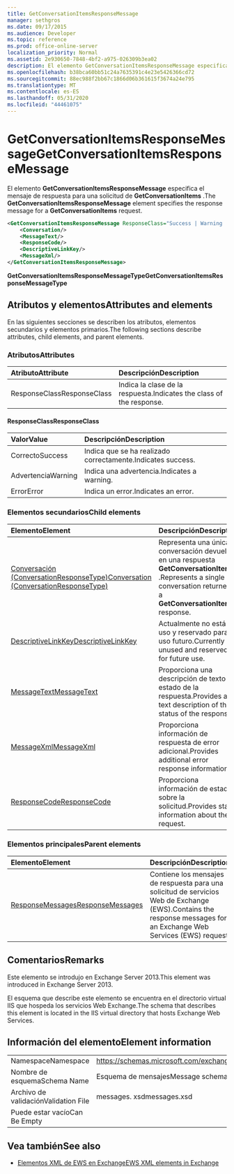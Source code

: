```yaml
---
title: GetConversationItemsResponseMessage
manager: sethgros
ms.date: 09/17/2015
ms.audience: Developer
ms.topic: reference
ms.prod: office-online-server
localization_priority: Normal
ms.assetid: 2e930650-7848-4bf2-a975-026309b3ea02
description: El elemento GetConversationItemsResponseMessage especifica el mensaje de respuesta para una solicitud de GetConversationItems.
ms.openlocfilehash: b38bca60bb51c24a7635391c4e23e5426366cd72
ms.sourcegitcommit: 88ec988f2bb67c1866d06b361615f3674a24e795
ms.translationtype: MT
ms.contentlocale: es-ES
ms.lasthandoff: 05/31/2020
ms.locfileid: "44461075"
---
```

# <a name="getconversationitemsresponsemessage"></a><span data-ttu-id="81837-103">GetConversationItemsResponseMessage</span><span class="sxs-lookup"><span data-stu-id="81837-103">GetConversationItemsResponseMessage</span></span>

<span data-ttu-id="81837-104">El elemento **GetConversationItemsResponseMessage** especifica el mensaje de respuesta para una solicitud de **GetConversationItems** .</span><span class="sxs-lookup"><span data-stu-id="81837-104">The **GetConversationItemsResponseMessage** element specifies the response message for a **GetConversationItems** request.</span></span> 
  
```XML
<GetConversationItemsResponseMessage ResponseClass="Success | Warning | Error">
    <Conversation/>
    <MessageText/>
    <ResponseCode/>
    <DescriptiveLinkKey/>
    <MessageXml/>
</GetConversationItemsResponseMessage>
```

 <span data-ttu-id="81837-105">**GetConversationItemsResponseMessageType**</span><span class="sxs-lookup"><span data-stu-id="81837-105">**GetConversationItemsResponseMessageType**</span></span>
## <a name="attributes-and-elements"></a><span data-ttu-id="81837-106">Atributos y elementos</span><span class="sxs-lookup"><span data-stu-id="81837-106">Attributes and elements</span></span>

<span data-ttu-id="81837-107">En las siguientes secciones se describen los atributos, elementos secundarios y elementos primarios.</span><span class="sxs-lookup"><span data-stu-id="81837-107">The following sections describe attributes, child elements, and parent elements.</span></span>
  
### <a name="attributes"></a><span data-ttu-id="81837-108">Atributos</span><span class="sxs-lookup"><span data-stu-id="81837-108">Attributes</span></span>

|<span data-ttu-id="81837-109">**Atributo**</span><span class="sxs-lookup"><span data-stu-id="81837-109">**Attribute**</span></span>|<span data-ttu-id="81837-110">**Descripción**</span><span class="sxs-lookup"><span data-stu-id="81837-110">**Description**</span></span>|
|:-----|:-----|
|<span data-ttu-id="81837-111">ResponseClass</span><span class="sxs-lookup"><span data-stu-id="81837-111">ResponseClass</span></span>  <br/> |<span data-ttu-id="81837-112">Indica la clase de la respuesta.</span><span class="sxs-lookup"><span data-stu-id="81837-112">Indicates the class of the response.</span></span>  <br/> |
   
#### <a name="responseclass"></a><span data-ttu-id="81837-113">ResponseClass</span><span class="sxs-lookup"><span data-stu-id="81837-113">ResponseClass</span></span>

|<span data-ttu-id="81837-114">**Valor**</span><span class="sxs-lookup"><span data-stu-id="81837-114">**Value**</span></span>|<span data-ttu-id="81837-115">**Descripción**</span><span class="sxs-lookup"><span data-stu-id="81837-115">**Description**</span></span>|
|:-----|:-----|
|<span data-ttu-id="81837-116">Correcto</span><span class="sxs-lookup"><span data-stu-id="81837-116">Success</span></span>  <br/> |<span data-ttu-id="81837-117">Indica que se ha realizado correctamente.</span><span class="sxs-lookup"><span data-stu-id="81837-117">Indicates success.</span></span>  <br/> |
|<span data-ttu-id="81837-118">Advertencia</span><span class="sxs-lookup"><span data-stu-id="81837-118">Warning</span></span>  <br/> |<span data-ttu-id="81837-119">Indica una advertencia.</span><span class="sxs-lookup"><span data-stu-id="81837-119">Indicates a warning.</span></span>  <br/> |
|<span data-ttu-id="81837-120">Error</span><span class="sxs-lookup"><span data-stu-id="81837-120">Error</span></span>  <br/> |<span data-ttu-id="81837-121">Indica un error.</span><span class="sxs-lookup"><span data-stu-id="81837-121">Indicates an error.</span></span>  <br/> |
   
### <a name="child-elements"></a><span data-ttu-id="81837-122">Elementos secundarios</span><span class="sxs-lookup"><span data-stu-id="81837-122">Child elements</span></span>

|<span data-ttu-id="81837-123">**Elemento**</span><span class="sxs-lookup"><span data-stu-id="81837-123">**Element**</span></span>|<span data-ttu-id="81837-124">**Descripción**</span><span class="sxs-lookup"><span data-stu-id="81837-124">**Description**</span></span>|
|:-----|:-----|
|[<span data-ttu-id="81837-125">Conversación (ConversationResponseType)</span><span class="sxs-lookup"><span data-stu-id="81837-125">Conversation (ConversationResponseType)</span></span>](conversation-conversationresponsetype.md) <br/> |<span data-ttu-id="81837-126">Representa una única conversación devuelta en una respuesta **GetConversationItems** .</span><span class="sxs-lookup"><span data-stu-id="81837-126">Represents a single conversation returned in a **GetConversationItems** response.</span></span>  <br/> |
|[<span data-ttu-id="81837-127">DescriptiveLinkKey</span><span class="sxs-lookup"><span data-stu-id="81837-127">DescriptiveLinkKey</span></span>](descriptivelinkkey.md) <br/> |<span data-ttu-id="81837-128">Actualmente no está en uso y reservado para uso futuro.</span><span class="sxs-lookup"><span data-stu-id="81837-128">Currently unused and reserved for future use.</span></span>  <br/> |
|[<span data-ttu-id="81837-129">MessageText</span><span class="sxs-lookup"><span data-stu-id="81837-129">MessageText</span></span>](messagetext.md) <br/> |<span data-ttu-id="81837-130">Proporciona una descripción de texto del estado de la respuesta.</span><span class="sxs-lookup"><span data-stu-id="81837-130">Provides a text description of the status of the response.</span></span>  <br/> |
|[<span data-ttu-id="81837-131">MessageXml</span><span class="sxs-lookup"><span data-stu-id="81837-131">MessageXml</span></span>](messagexml.md) <br/> |<span data-ttu-id="81837-132">Proporciona información de respuesta de error adicional.</span><span class="sxs-lookup"><span data-stu-id="81837-132">Provides additional error response information.</span></span>  <br/> |
|[<span data-ttu-id="81837-133">ResponseCode</span><span class="sxs-lookup"><span data-stu-id="81837-133">ResponseCode</span></span>](responsecode.md) <br/> |<span data-ttu-id="81837-134">Proporciona información de estado sobre la solicitud.</span><span class="sxs-lookup"><span data-stu-id="81837-134">Provides status information about the request.</span></span>  <br/> |
   
### <a name="parent-elements"></a><span data-ttu-id="81837-135">Elementos principales</span><span class="sxs-lookup"><span data-stu-id="81837-135">Parent elements</span></span>

|<span data-ttu-id="81837-136">**Elemento**</span><span class="sxs-lookup"><span data-stu-id="81837-136">**Element**</span></span>|<span data-ttu-id="81837-137">**Descripción**</span><span class="sxs-lookup"><span data-stu-id="81837-137">**Description**</span></span>|
|:-----|:-----|
|[<span data-ttu-id="81837-138">ResponseMessages</span><span class="sxs-lookup"><span data-stu-id="81837-138">ResponseMessages</span></span>](responsemessages.md) <br/> |<span data-ttu-id="81837-139">Contiene los mensajes de respuesta para una solicitud de servicios Web de Exchange (EWS).</span><span class="sxs-lookup"><span data-stu-id="81837-139">Contains the response messages for an Exchange Web Services (EWS) request.</span></span>  <br/> |
   
## <a name="remarks"></a><span data-ttu-id="81837-140">Comentarios</span><span class="sxs-lookup"><span data-stu-id="81837-140">Remarks</span></span>

<span data-ttu-id="81837-141">Este elemento se introdujo en Exchange Server 2013.</span><span class="sxs-lookup"><span data-stu-id="81837-141">This element was introduced in Exchange Server 2013.</span></span>
  
<span data-ttu-id="81837-142">El esquema que describe este elemento se encuentra en el directorio virtual IIS que hospeda los servicios Web Exchange.</span><span class="sxs-lookup"><span data-stu-id="81837-142">The schema that describes this element is located in the IIS virtual directory that hosts Exchange Web Services.</span></span>
  
## <a name="element-information"></a><span data-ttu-id="81837-143">Información del elemento</span><span class="sxs-lookup"><span data-stu-id="81837-143">Element information</span></span>

|||
|:-----|:-----|
|<span data-ttu-id="81837-144">Namespace</span><span class="sxs-lookup"><span data-stu-id="81837-144">Namespace</span></span>  <br/> |https://schemas.microsoft.com/exchange/services/2006/messages  <br/> |
|<span data-ttu-id="81837-145">Nombre de esquema</span><span class="sxs-lookup"><span data-stu-id="81837-145">Schema Name</span></span>  <br/> |<span data-ttu-id="81837-146">Esquema de mensajes</span><span class="sxs-lookup"><span data-stu-id="81837-146">Message schema</span></span>  <br/> |
|<span data-ttu-id="81837-147">Archivo de validación</span><span class="sxs-lookup"><span data-stu-id="81837-147">Validation File</span></span>  <br/> |<span data-ttu-id="81837-148">messages. xsd</span><span class="sxs-lookup"><span data-stu-id="81837-148">messages.xsd</span></span>  <br/> |
|<span data-ttu-id="81837-149">Puede estar vacío</span><span class="sxs-lookup"><span data-stu-id="81837-149">Can Be Empty</span></span>  <br/> ||
   
## <a name="see-also"></a><span data-ttu-id="81837-150">Vea también</span><span class="sxs-lookup"><span data-stu-id="81837-150">See also</span></span>



- [<span data-ttu-id="81837-151">Elementos XML de EWS en Exchange</span><span class="sxs-lookup"><span data-stu-id="81837-151">EWS XML elements in Exchange</span></span>](ews-xml-elements-in-exchange.md)

